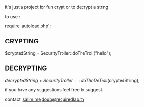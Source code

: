 it's just a project for fun 
crypt or to decrypt a string

to use :

require 'autoload.php';

## CRYPTING ##
$cryptedString = SecurityTroller::doTheTroll("hello");

## DECRYPTING ##
$decryptedString  = SecurityTroller::doTheDeTroll($cryptedString);


if you have any suggestions feel free to suggest.

contact: salim.mejdoub@requiredlab.tn
